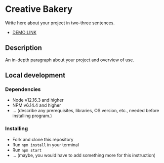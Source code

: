 # Creative Bakery

Write here about your project in two-three sentences.
- [DEMO LINK](https://alex-glotov67.github.io/creative_bakery/)

## Description

An in-depth paragraph about your project and overview of use.

## Local development

### Dependencies
* Node v12.16.3 and higher
* NPM v6.14.4 and higher
* ... (describe any prerequisites, libraries, OS version, etc., needed before installing program.)


### Installing
* Fork and clone this repository
* Run `npm install` in your terminal
* Run `npm start`
* ... (maybe, you would have to add something more for this instruction)
